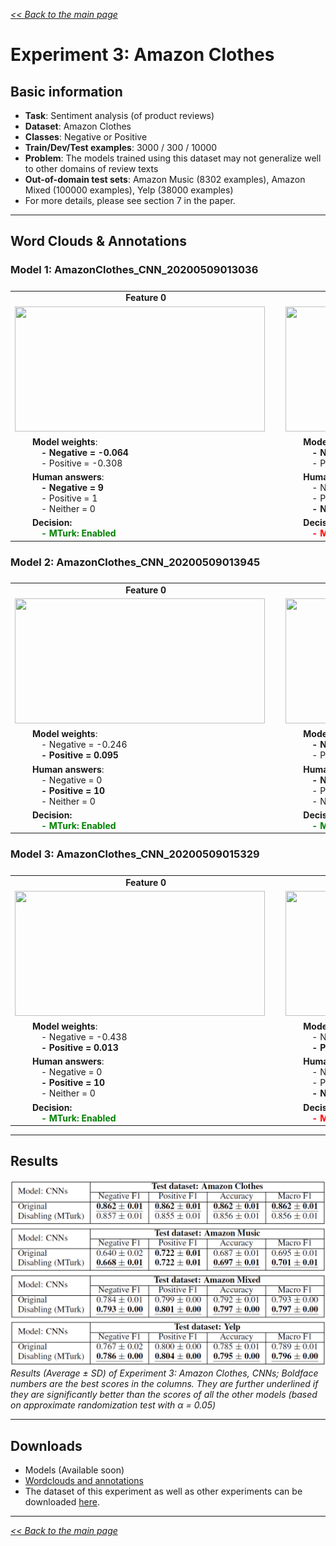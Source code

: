 <style>

.center-row td{
    text-align: center; 
    vertical-align: middle;    
}

tbody {
    display:block;
    width:13000px;
    overflow:auto;
}
thead, tbody tr {
    display:table;
    width:100%;
    table-layout:fixed;
}

td { white-space:pre }

</style>

[*<< Back to the main page*](https://plkumjorn.github.io/FIND)

# Experiment 3: Amazon Clothes

## Basic information
- **Task**: Sentiment analysis (of product reviews)
- **Dataset**: Amazon Clothes
- **Classes**: Negative or Positive
- **Train/Dev/Test examples**: 3000 / 300 / 10000
- **Problem**: The models trained using this dataset may not generalize well to other domains of review texts 
- **Out-of-domain test sets**: Amazon Music (8302 examples), Amazon Mixed (100000 examples), Yelp (38000 examples)
- For more details, please see section 7 in the paper.

<hr>

## Word Clouds & Annotations


### Model 1: AmazonClothes_CNN_20200509013036

<table><tbody><tr class="center-row"><td><b>Feature 0</b></td><td><b>Feature 1</b></td><td><b>Feature 2</b></td><td><b>Feature 3</b></td><td><b>Feature 4</b></td><td><b>Feature 5</b></td><td><b>Feature 6</b></td><td><b>Feature 7</b></td><td><b>Feature 8</b></td><td><b>Feature 9</b></td><td><b>Feature 10</b></td><td><b>Feature 11</b></td><td><b>Feature 12</b></td><td><b>Feature 13</b></td><td><b>Feature 14</b></td><td><b>Feature 15</b></td><td><b>Feature 16</b></td><td><b>Feature 17</b></td><td><b>Feature 18</b></td><td><b>Feature 19</b></td><td><b>Feature 20</b></td><td><b>Feature 21</b></td><td><b>Feature 22</b></td><td><b>Feature 23</b></td><td><b>Feature 24</b></td><td><b>Feature 25</b></td><td><b>Feature 26</b></td><td><b>Feature 27</b></td><td><b>Feature 28</b></td><td><b>Feature 29</b></td></tr><tr><td><img src="https://www.doc.ic.ac.uk/~pl1515/files/AmazonClothes_CNN_20200509013036/wordclouds/Wordcloud_Feature0.png" width="400" height="200"></td><td><img src="https://www.doc.ic.ac.uk/~pl1515/files/AmazonClothes_CNN_20200509013036/wordclouds/Wordcloud_Feature1.png" width="400" height="200"></td><td><img src="https://www.doc.ic.ac.uk/~pl1515/files/AmazonClothes_CNN_20200509013036/wordclouds/Wordcloud_Feature2.png" width="400" height="200"></td><td><img src="https://www.doc.ic.ac.uk/~pl1515/files/AmazonClothes_CNN_20200509013036/wordclouds/Wordcloud_Feature3.png" width="400" height="200"></td><td><img src="https://www.doc.ic.ac.uk/~pl1515/files/AmazonClothes_CNN_20200509013036/wordclouds/Wordcloud_Feature4.png" width="400" height="200"></td><td><img src="https://www.doc.ic.ac.uk/~pl1515/files/AmazonClothes_CNN_20200509013036/wordclouds/Wordcloud_Feature5.png" width="400" height="200"></td><td><img src="https://www.doc.ic.ac.uk/~pl1515/files/AmazonClothes_CNN_20200509013036/wordclouds/Wordcloud_Feature6.png" width="400" height="200"></td><td><img src="https://www.doc.ic.ac.uk/~pl1515/files/AmazonClothes_CNN_20200509013036/wordclouds/Wordcloud_Feature7.png" width="400" height="200"></td><td><img src="https://www.doc.ic.ac.uk/~pl1515/files/AmazonClothes_CNN_20200509013036/wordclouds/Wordcloud_Feature8.png" width="400" height="200"></td><td><img src="https://www.doc.ic.ac.uk/~pl1515/files/AmazonClothes_CNN_20200509013036/wordclouds/Wordcloud_Feature9.png" width="400" height="200"></td><td><img src="https://www.doc.ic.ac.uk/~pl1515/files/AmazonClothes_CNN_20200509013036/wordclouds/Wordcloud_Feature10.png" width="400" height="200"></td><td><img src="https://www.doc.ic.ac.uk/~pl1515/files/AmazonClothes_CNN_20200509013036/wordclouds/Wordcloud_Feature11.png" width="400" height="200"></td><td><img src="https://www.doc.ic.ac.uk/~pl1515/files/AmazonClothes_CNN_20200509013036/wordclouds/Wordcloud_Feature12.png" width="400" height="200"></td><td><img src="https://www.doc.ic.ac.uk/~pl1515/files/AmazonClothes_CNN_20200509013036/wordclouds/Wordcloud_Feature13.png" width="400" height="200"></td><td><img src="https://www.doc.ic.ac.uk/~pl1515/files/AmazonClothes_CNN_20200509013036/wordclouds/Wordcloud_Feature14.png" width="400" height="200"></td><td><img src="https://www.doc.ic.ac.uk/~pl1515/files/AmazonClothes_CNN_20200509013036/wordclouds/Wordcloud_Feature15.png" width="400" height="200"></td><td><img src="https://www.doc.ic.ac.uk/~pl1515/files/AmazonClothes_CNN_20200509013036/wordclouds/Wordcloud_Feature16.png" width="400" height="200"></td><td><img src="https://www.doc.ic.ac.uk/~pl1515/files/AmazonClothes_CNN_20200509013036/wordclouds/Wordcloud_Feature17.png" width="400" height="200"></td><td><img src="https://www.doc.ic.ac.uk/~pl1515/files/AmazonClothes_CNN_20200509013036/wordclouds/Wordcloud_Feature18.png" width="400" height="200"></td><td><img src="https://www.doc.ic.ac.uk/~pl1515/files/AmazonClothes_CNN_20200509013036/wordclouds/Wordcloud_Feature19.png" width="400" height="200"></td><td><img src="https://www.doc.ic.ac.uk/~pl1515/files/AmazonClothes_CNN_20200509013036/wordclouds/Wordcloud_Feature20.png" width="400" height="200"></td><td><img src="https://www.doc.ic.ac.uk/~pl1515/files/AmazonClothes_CNN_20200509013036/wordclouds/Wordcloud_Feature21.png" width="400" height="200"></td><td><img src="https://www.doc.ic.ac.uk/~pl1515/files/AmazonClothes_CNN_20200509013036/wordclouds/Wordcloud_Feature22.png" width="400" height="200"></td><td><img src="https://www.doc.ic.ac.uk/~pl1515/files/AmazonClothes_CNN_20200509013036/wordclouds/Wordcloud_Feature23.png" width="400" height="200"></td><td><img src="https://www.doc.ic.ac.uk/~pl1515/files/AmazonClothes_CNN_20200509013036/wordclouds/Wordcloud_Feature24.png" width="400" height="200"></td><td><img src="https://www.doc.ic.ac.uk/~pl1515/files/AmazonClothes_CNN_20200509013036/wordclouds/Wordcloud_Feature25.png" width="400" height="200"></td><td><img src="https://www.doc.ic.ac.uk/~pl1515/files/AmazonClothes_CNN_20200509013036/wordclouds/Wordcloud_Feature26.png" width="400" height="200"></td><td><img src="https://www.doc.ic.ac.uk/~pl1515/files/AmazonClothes_CNN_20200509013036/wordclouds/Wordcloud_Feature27.png" width="400" height="200"></td><td><img src="https://www.doc.ic.ac.uk/~pl1515/files/AmazonClothes_CNN_20200509013036/wordclouds/Wordcloud_Feature28.png" width="400" height="200"></td><td><img src="https://www.doc.ic.ac.uk/~pl1515/files/AmazonClothes_CNN_20200509013036/wordclouds/Wordcloud_Feature29.png" width="400" height="200"></td></tr><tr><td>&emsp;&emsp;<b>Model weights</b>:
<b>&emsp;&emsp;&emsp;- Negative = -0.064</b>
&emsp;&emsp;&emsp;- Positive = -0.308</td><td>&emsp;&emsp;<b>Model weights</b>:
<b>&emsp;&emsp;&emsp;- Negative = -0.032</b>
&emsp;&emsp;&emsp;- Positive = -0.270</td><td>&emsp;&emsp;<b>Model weights</b>:
<b>&emsp;&emsp;&emsp;- Negative = 0.409</b>
&emsp;&emsp;&emsp;- Positive = -0.039</td><td>&emsp;&emsp;<b>Model weights</b>:
&emsp;&emsp;&emsp;- Negative = -0.438
<b>&emsp;&emsp;&emsp;- Positive = 0.272</b></td><td>&emsp;&emsp;<b>Model weights</b>:
&emsp;&emsp;&emsp;- Negative = -0.092
<b>&emsp;&emsp;&emsp;- Positive = 0.343</b></td><td>&emsp;&emsp;<b>Model weights</b>:
&emsp;&emsp;&emsp;- Negative = -0.446
<b>&emsp;&emsp;&emsp;- Positive = -0.106</b></td><td>&emsp;&emsp;<b>Model weights</b>:
<b>&emsp;&emsp;&emsp;- Negative = 0.294</b>
&emsp;&emsp;&emsp;- Positive = -0.005</td><td>&emsp;&emsp;<b>Model weights</b>:
<b>&emsp;&emsp;&emsp;- Negative = 0.239</b>
&emsp;&emsp;&emsp;- Positive = -0.406</td><td>&emsp;&emsp;<b>Model weights</b>:
&emsp;&emsp;&emsp;- Negative = -0.341
<b>&emsp;&emsp;&emsp;- Positive = 0.284</b></td><td>&emsp;&emsp;<b>Model weights</b>:
&emsp;&emsp;&emsp;- Negative = -0.312
<b>&emsp;&emsp;&emsp;- Positive = -0.088</b></td><td>&emsp;&emsp;<b>Model weights</b>:
<b>&emsp;&emsp;&emsp;- Negative = 0.185</b>
&emsp;&emsp;&emsp;- Positive = -0.139</td><td>&emsp;&emsp;<b>Model weights</b>:
&emsp;&emsp;&emsp;- Negative = -0.213
<b>&emsp;&emsp;&emsp;- Positive = 0.047</b></td><td>&emsp;&emsp;<b>Model weights</b>:
<b>&emsp;&emsp;&emsp;- Negative = -0.040</b>
&emsp;&emsp;&emsp;- Positive = -0.316</td><td>&emsp;&emsp;<b>Model weights</b>:
&emsp;&emsp;&emsp;- Negative = -0.346
<b>&emsp;&emsp;&emsp;- Positive = 0.094</b></td><td>&emsp;&emsp;<b>Model weights</b>:
<b>&emsp;&emsp;&emsp;- Negative = 0.165</b>
&emsp;&emsp;&emsp;- Positive = -0.408</td><td>&emsp;&emsp;<b>Model weights</b>:
<b>&emsp;&emsp;&emsp;- Negative = 0.362</b>
&emsp;&emsp;&emsp;- Positive = -0.289</td><td>&emsp;&emsp;<b>Model weights</b>:
<b>&emsp;&emsp;&emsp;- Negative = 0.426</b>
&emsp;&emsp;&emsp;- Positive = -0.333</td><td>&emsp;&emsp;<b>Model weights</b>:
&emsp;&emsp;&emsp;- Negative = -0.333
<b>&emsp;&emsp;&emsp;- Positive = -0.044</b></td><td>&emsp;&emsp;<b>Model weights</b>:
<b>&emsp;&emsp;&emsp;- Negative = 0.514</b>
&emsp;&emsp;&emsp;- Positive = -0.521</td><td>&emsp;&emsp;<b>Model weights</b>:
&emsp;&emsp;&emsp;- Negative = -0.459
<b>&emsp;&emsp;&emsp;- Positive = -0.040</b></td><td>&emsp;&emsp;<b>Model weights</b>:
&emsp;&emsp;&emsp;- Negative = 0.069
<b>&emsp;&emsp;&emsp;- Positive = 0.415</b></td><td>&emsp;&emsp;<b>Model weights</b>:
&emsp;&emsp;&emsp;- Negative = -0.355
<b>&emsp;&emsp;&emsp;- Positive = 0.325</b></td><td>&emsp;&emsp;<b>Model weights</b>:
&emsp;&emsp;&emsp;- Negative = -0.522
<b>&emsp;&emsp;&emsp;- Positive = -0.212</b></td><td>&emsp;&emsp;<b>Model weights</b>:
<b>&emsp;&emsp;&emsp;- Negative = 0.068</b>
&emsp;&emsp;&emsp;- Positive = -0.263</td><td>&emsp;&emsp;<b>Model weights</b>:
&emsp;&emsp;&emsp;- Negative = -0.257
<b>&emsp;&emsp;&emsp;- Positive = 0.324</b></td><td>&emsp;&emsp;<b>Model weights</b>:
&emsp;&emsp;&emsp;- Negative = -0.152
<b>&emsp;&emsp;&emsp;- Positive = 0.197</b></td><td>&emsp;&emsp;<b>Model weights</b>:
&emsp;&emsp;&emsp;- Negative = -0.068
<b>&emsp;&emsp;&emsp;- Positive = 0.280</b></td><td>&emsp;&emsp;<b>Model weights</b>:
&emsp;&emsp;&emsp;- Negative = -0.084
<b>&emsp;&emsp;&emsp;- Positive = 0.584</b></td><td>&emsp;&emsp;<b>Model weights</b>:
<b>&emsp;&emsp;&emsp;- Negative = 0.205</b>
&emsp;&emsp;&emsp;- Positive = -0.376</td><td>&emsp;&emsp;<b>Model weights</b>:
<b>&emsp;&emsp;&emsp;- Negative = 0.098</b>
&emsp;&emsp;&emsp;- Positive = -0.435</td></tr><tr><td><b>&emsp;&emsp;Human answers</b>:
<b>&emsp;&emsp;&emsp;- Negative = 9</b>
&emsp;&emsp;&emsp;- Positive = 1
&emsp;&emsp;&emsp;- Neither = 0</td><td><b>&emsp;&emsp;Human answers</b>:
&emsp;&emsp;&emsp;- Negative = 3
&emsp;&emsp;&emsp;- Positive = 3
<b>&emsp;&emsp;&emsp;- Neither = 4</b></td><td><b>&emsp;&emsp;Human answers</b>:
<b>&emsp;&emsp;&emsp;- Negative = 6</b>
&emsp;&emsp;&emsp;- Positive = 3
&emsp;&emsp;&emsp;- Neither = 1</td><td><b>&emsp;&emsp;Human answers</b>:
&emsp;&emsp;&emsp;- Negative = 1
&emsp;&emsp;&emsp;- Positive = 4
<b>&emsp;&emsp;&emsp;- Neither = 5</b></td><td><b>&emsp;&emsp;Human answers</b>:
&emsp;&emsp;&emsp;- Negative = 2
<b>&emsp;&emsp;&emsp;- Positive = 7</b>
&emsp;&emsp;&emsp;- Neither = 1</td><td><b>&emsp;&emsp;Human answers</b>:
&emsp;&emsp;&emsp;- Negative = 1
&emsp;&emsp;&emsp;- Positive = 0
<b>&emsp;&emsp;&emsp;- Neither = 9</b></td><td><b>&emsp;&emsp;Human answers</b>:
<b>&emsp;&emsp;&emsp;- Negative = 5</b>
&emsp;&emsp;&emsp;- Positive = 3
&emsp;&emsp;&emsp;- Neither = 2</td><td><b>&emsp;&emsp;Human answers</b>:
<b>&emsp;&emsp;&emsp;- Negative = 6</b>
&emsp;&emsp;&emsp;- Positive = 2
&emsp;&emsp;&emsp;- Neither = 2</td><td><b>&emsp;&emsp;Human answers</b>:
&emsp;&emsp;&emsp;- Negative = 2
<b>&emsp;&emsp;&emsp;- Positive = 5</b>
&emsp;&emsp;&emsp;- Neither = 3</td><td><b>&emsp;&emsp;Human answers</b>:
&emsp;&emsp;&emsp;- Negative = 3
<b>&emsp;&emsp;&emsp;- Positive = 7</b>
&emsp;&emsp;&emsp;- Neither = 0</td><td><b>&emsp;&emsp;Human answers</b>:
<b>&emsp;&emsp;&emsp;- Negative = 5</b>
&emsp;&emsp;&emsp;- Positive = 2
&emsp;&emsp;&emsp;- Neither = 3</td><td><b>&emsp;&emsp;Human answers</b>:
&emsp;&emsp;&emsp;- Negative = 0
<b>&emsp;&emsp;&emsp;- Positive = 9</b>
&emsp;&emsp;&emsp;- Neither = 1</td><td><b>&emsp;&emsp;Human answers</b>:
<b>&emsp;&emsp;&emsp;- Negative = 8</b>
&emsp;&emsp;&emsp;- Positive = 2
&emsp;&emsp;&emsp;- Neither = 0</td><td><b>&emsp;&emsp;Human answers</b>:
&emsp;&emsp;&emsp;- Negative = 1
&emsp;&emsp;&emsp;- Positive = 4
<b>&emsp;&emsp;&emsp;- Neither = 5</b></td><td><b>&emsp;&emsp;Human answers</b>:
<b>&emsp;&emsp;&emsp;- Negative = 9</b>
&emsp;&emsp;&emsp;- Positive = 1
&emsp;&emsp;&emsp;- Neither = 0</td><td><b>&emsp;&emsp;Human answers</b>:
<b>&emsp;&emsp;&emsp;- Negative = 6</b>
&emsp;&emsp;&emsp;- Positive = 1
&emsp;&emsp;&emsp;- Neither = 3</td><td><b>&emsp;&emsp;Human answers</b>:
<b>&emsp;&emsp;&emsp;- Negative = 7</b>
&emsp;&emsp;&emsp;- Positive = 1
&emsp;&emsp;&emsp;- Neither = 2</td><td><b>&emsp;&emsp;Human answers</b>:
&emsp;&emsp;&emsp;- Negative = 2
<b>&emsp;&emsp;&emsp;- Positive = 7</b>
&emsp;&emsp;&emsp;- Neither = 1</td><td><b>&emsp;&emsp;Human answers</b>:
<b>&emsp;&emsp;&emsp;- Negative = 7</b>
&emsp;&emsp;&emsp;- Positive = 2
&emsp;&emsp;&emsp;- Neither = 1</td><td><b>&emsp;&emsp;Human answers</b>:
&emsp;&emsp;&emsp;- Negative = 1
<b>&emsp;&emsp;&emsp;- Positive = 7</b>
&emsp;&emsp;&emsp;- Neither = 2</td><td><b>&emsp;&emsp;Human answers</b>:
&emsp;&emsp;&emsp;- Negative = 1
<b>&emsp;&emsp;&emsp;- Positive = 9</b>
&emsp;&emsp;&emsp;- Neither = 0</td><td><b>&emsp;&emsp;Human answers</b>:
&emsp;&emsp;&emsp;- Negative = 0
<b>&emsp;&emsp;&emsp;- Positive = 10</b>
&emsp;&emsp;&emsp;- Neither = 0</td><td><b>&emsp;&emsp;Human answers</b>:
&emsp;&emsp;&emsp;- Negative = 1
<b>&emsp;&emsp;&emsp;- Positive = 7</b>
&emsp;&emsp;&emsp;- Neither = 2</td><td><b>&emsp;&emsp;Human answers</b>:
&emsp;&emsp;&emsp;- Negative = 3
&emsp;&emsp;&emsp;- Positive = 0
<b>&emsp;&emsp;&emsp;- Neither = 7</b></td><td><b>&emsp;&emsp;Human answers</b>:
&emsp;&emsp;&emsp;- Negative = 1
<b>&emsp;&emsp;&emsp;- Positive = 6</b>
&emsp;&emsp;&emsp;- Neither = 3</td><td><b>&emsp;&emsp;Human answers</b>:
&emsp;&emsp;&emsp;- Negative = 0
<b>&emsp;&emsp;&emsp;- Positive = 5</b>
<b>&emsp;&emsp;&emsp;- Neither = 5</b></td><td><b>&emsp;&emsp;Human answers</b>:
<b>&emsp;&emsp;&emsp;- Negative = 5</b>
&emsp;&emsp;&emsp;- Positive = 2
&emsp;&emsp;&emsp;- Neither = 3</td><td><b>&emsp;&emsp;Human answers</b>:
&emsp;&emsp;&emsp;- Negative = 0
<b>&emsp;&emsp;&emsp;- Positive = 5</b>
<b>&emsp;&emsp;&emsp;- Neither = 5</b></td><td><b>&emsp;&emsp;Human answers</b>:
<b>&emsp;&emsp;&emsp;- Negative = 7</b>
&emsp;&emsp;&emsp;- Positive = 0
&emsp;&emsp;&emsp;- Neither = 3</td><td><b>&emsp;&emsp;Human answers</b>:
<b>&emsp;&emsp;&emsp;- Negative = 7</b>
&emsp;&emsp;&emsp;- Positive = 1
&emsp;&emsp;&emsp;- Neither = 2</td></tr><tr><td>&emsp;&emsp;<b>Decision:</b>
&emsp;&emsp;&emsp;<b style="color:green">- MTurk: Enabled</b></td><td>&emsp;&emsp;<b>Decision:</b>
&emsp;&emsp;&emsp;<b style="color:red">- MTurk: Disabled</b></td><td>&emsp;&emsp;<b>Decision:</b>
&emsp;&emsp;&emsp;<b style="color:green">- MTurk: Enabled</b></td><td>&emsp;&emsp;<b>Decision:</b>
&emsp;&emsp;&emsp;<b style="color:red">- MTurk: Disabled</b></td><td>&emsp;&emsp;<b>Decision:</b>
&emsp;&emsp;&emsp;<b style="color:green">- MTurk: Enabled</b></td><td>&emsp;&emsp;<b>Decision:</b>
&emsp;&emsp;&emsp;<b style="color:red">- MTurk: Disabled</b></td><td>&emsp;&emsp;<b>Decision:</b>
&emsp;&emsp;&emsp;<b style="color:green">- MTurk: Enabled</b></td><td>&emsp;&emsp;<b>Decision:</b>
&emsp;&emsp;&emsp;<b style="color:green">- MTurk: Enabled</b></td><td>&emsp;&emsp;<b>Decision:</b>
&emsp;&emsp;&emsp;<b style="color:green">- MTurk: Enabled</b></td><td>&emsp;&emsp;<b>Decision:</b>
&emsp;&emsp;&emsp;<b style="color:green">- MTurk: Enabled</b></td><td>&emsp;&emsp;<b>Decision:</b>
&emsp;&emsp;&emsp;<b style="color:green">- MTurk: Enabled</b></td><td>&emsp;&emsp;<b>Decision:</b>
&emsp;&emsp;&emsp;<b style="color:green">- MTurk: Enabled</b></td><td>&emsp;&emsp;<b>Decision:</b>
&emsp;&emsp;&emsp;<b style="color:green">- MTurk: Enabled</b></td><td>&emsp;&emsp;<b>Decision:</b>
&emsp;&emsp;&emsp;<b style="color:red">- MTurk: Disabled</b></td><td>&emsp;&emsp;<b>Decision:</b>
&emsp;&emsp;&emsp;<b style="color:green">- MTurk: Enabled</b></td><td>&emsp;&emsp;<b>Decision:</b>
&emsp;&emsp;&emsp;<b style="color:green">- MTurk: Enabled</b></td><td>&emsp;&emsp;<b>Decision:</b>
&emsp;&emsp;&emsp;<b style="color:green">- MTurk: Enabled</b></td><td>&emsp;&emsp;<b>Decision:</b>
&emsp;&emsp;&emsp;<b style="color:green">- MTurk: Enabled</b></td><td>&emsp;&emsp;<b>Decision:</b>
&emsp;&emsp;&emsp;<b style="color:green">- MTurk: Enabled</b></td><td>&emsp;&emsp;<b>Decision:</b>
&emsp;&emsp;&emsp;<b style="color:green">- MTurk: Enabled</b></td><td>&emsp;&emsp;<b>Decision:</b>
&emsp;&emsp;&emsp;<b style="color:green">- MTurk: Enabled</b></td><td>&emsp;&emsp;<b>Decision:</b>
&emsp;&emsp;&emsp;<b style="color:green">- MTurk: Enabled</b></td><td>&emsp;&emsp;<b>Decision:</b>
&emsp;&emsp;&emsp;<b style="color:green">- MTurk: Enabled</b></td><td>&emsp;&emsp;<b>Decision:</b>
&emsp;&emsp;&emsp;<b style="color:red">- MTurk: Disabled</b></td><td>&emsp;&emsp;<b>Decision:</b>
&emsp;&emsp;&emsp;<b style="color:green">- MTurk: Enabled</b></td><td>&emsp;&emsp;<b>Decision:</b>
&emsp;&emsp;&emsp;<b style="color:red">- MTurk: Disabled</b></td><td>&emsp;&emsp;<b>Decision:</b>
&emsp;&emsp;&emsp;<b style="color:red">- MTurk: Disabled</b></td><td>&emsp;&emsp;<b>Decision:</b>
&emsp;&emsp;&emsp;<b style="color:red">- MTurk: Disabled</b></td><td>&emsp;&emsp;<b>Decision:</b>
&emsp;&emsp;&emsp;<b style="color:green">- MTurk: Enabled</b></td><td>&emsp;&emsp;<b>Decision:</b>
&emsp;&emsp;&emsp;<b style="color:green">- MTurk: Enabled</b></td></tr></tbody></table>


### Model 2: AmazonClothes_CNN_20200509013945

<table><tbody><tr class="center-row"><td><b>Feature 0</b></td><td><b>Feature 1</b></td><td><b>Feature 2</b></td><td><b>Feature 3</b></td><td><b>Feature 4</b></td><td><b>Feature 5</b></td><td><b>Feature 6</b></td><td><b>Feature 7</b></td><td><b>Feature 8</b></td><td><b>Feature 9</b></td><td><b>Feature 10</b></td><td><b>Feature 11</b></td><td><b>Feature 12</b></td><td><b>Feature 13</b></td><td><b>Feature 14</b></td><td><b>Feature 15</b></td><td><b>Feature 16</b></td><td><b>Feature 17</b></td><td><b>Feature 18</b></td><td><b>Feature 19</b></td><td><b>Feature 20</b></td><td><b>Feature 21</b></td><td><b>Feature 22</b></td><td><b>Feature 23</b></td><td><b>Feature 24</b></td><td><b>Feature 25</b></td><td><b>Feature 26</b></td><td><b>Feature 27</b></td><td><b>Feature 28</b></td><td><b>Feature 29</b></td></tr><tr><td><img src="https://www.doc.ic.ac.uk/~pl1515/files/AmazonClothes_CNN_20200509013945/wordclouds/Wordcloud_Feature0.png" width="400" height="200"></td><td><img src="https://www.doc.ic.ac.uk/~pl1515/files/AmazonClothes_CNN_20200509013945/wordclouds/Wordcloud_Feature1.png" width="400" height="200"></td><td><img src="https://www.doc.ic.ac.uk/~pl1515/files/AmazonClothes_CNN_20200509013945/wordclouds/Wordcloud_Feature2.png" width="400" height="200"></td><td><img src="https://www.doc.ic.ac.uk/~pl1515/files/AmazonClothes_CNN_20200509013945/wordclouds/Wordcloud_Feature3.png" width="400" height="200"></td><td><img src="https://www.doc.ic.ac.uk/~pl1515/files/AmazonClothes_CNN_20200509013945/wordclouds/Wordcloud_Feature4.png" width="400" height="200"></td><td><img src="https://www.doc.ic.ac.uk/~pl1515/files/AmazonClothes_CNN_20200509013945/wordclouds/Wordcloud_Feature5.png" width="400" height="200"></td><td><img src="https://www.doc.ic.ac.uk/~pl1515/files/AmazonClothes_CNN_20200509013945/wordclouds/Wordcloud_Feature6.png" width="400" height="200"></td><td><img src="https://www.doc.ic.ac.uk/~pl1515/files/AmazonClothes_CNN_20200509013945/wordclouds/Wordcloud_Feature7.png" width="400" height="200"></td><td><img src="https://www.doc.ic.ac.uk/~pl1515/files/AmazonClothes_CNN_20200509013945/wordclouds/Wordcloud_Feature8.png" width="400" height="200"></td><td><img src="https://www.doc.ic.ac.uk/~pl1515/files/AmazonClothes_CNN_20200509013945/wordclouds/Wordcloud_Feature9.png" width="400" height="200"></td><td><img src="https://www.doc.ic.ac.uk/~pl1515/files/AmazonClothes_CNN_20200509013945/wordclouds/Wordcloud_Feature10.png" width="400" height="200"></td><td><img src="https://www.doc.ic.ac.uk/~pl1515/files/AmazonClothes_CNN_20200509013945/wordclouds/Wordcloud_Feature11.png" width="400" height="200"></td><td><img src="https://www.doc.ic.ac.uk/~pl1515/files/AmazonClothes_CNN_20200509013945/wordclouds/Wordcloud_Feature12.png" width="400" height="200"></td><td><img src="https://www.doc.ic.ac.uk/~pl1515/files/AmazonClothes_CNN_20200509013945/wordclouds/Wordcloud_Feature13.png" width="400" height="200"></td><td><img src="https://www.doc.ic.ac.uk/~pl1515/files/AmazonClothes_CNN_20200509013945/wordclouds/Wordcloud_Feature14.png" width="400" height="200"></td><td><img src="https://www.doc.ic.ac.uk/~pl1515/files/AmazonClothes_CNN_20200509013945/wordclouds/Wordcloud_Feature15.png" width="400" height="200"></td><td><img src="https://www.doc.ic.ac.uk/~pl1515/files/AmazonClothes_CNN_20200509013945/wordclouds/Wordcloud_Feature16.png" width="400" height="200"></td><td><img src="https://www.doc.ic.ac.uk/~pl1515/files/AmazonClothes_CNN_20200509013945/wordclouds/Wordcloud_Feature17.png" width="400" height="200"></td><td><img src="https://www.doc.ic.ac.uk/~pl1515/files/AmazonClothes_CNN_20200509013945/wordclouds/Wordcloud_Feature18.png" width="400" height="200"></td><td><img src="https://www.doc.ic.ac.uk/~pl1515/files/AmazonClothes_CNN_20200509013945/wordclouds/Wordcloud_Feature19.png" width="400" height="200"></td><td><img src="https://www.doc.ic.ac.uk/~pl1515/files/AmazonClothes_CNN_20200509013945/wordclouds/Wordcloud_Feature20.png" width="400" height="200"></td><td><img src="https://www.doc.ic.ac.uk/~pl1515/files/AmazonClothes_CNN_20200509013945/wordclouds/Wordcloud_Feature21.png" width="400" height="200"></td><td><img src="https://www.doc.ic.ac.uk/~pl1515/files/AmazonClothes_CNN_20200509013945/wordclouds/Wordcloud_Feature22.png" width="400" height="200"></td><td><img src="https://www.doc.ic.ac.uk/~pl1515/files/AmazonClothes_CNN_20200509013945/wordclouds/Wordcloud_Feature23.png" width="400" height="200"></td><td><img src="https://www.doc.ic.ac.uk/~pl1515/files/AmazonClothes_CNN_20200509013945/wordclouds/Wordcloud_Feature24.png" width="400" height="200"></td><td><img src="https://www.doc.ic.ac.uk/~pl1515/files/AmazonClothes_CNN_20200509013945/wordclouds/Wordcloud_Feature25.png" width="400" height="200"></td><td><img src="https://www.doc.ic.ac.uk/~pl1515/files/AmazonClothes_CNN_20200509013945/wordclouds/Wordcloud_Feature26.png" width="400" height="200"></td><td><img src="https://www.doc.ic.ac.uk/~pl1515/files/AmazonClothes_CNN_20200509013945/wordclouds/Wordcloud_Feature27.png" width="400" height="200"></td><td><img src="https://www.doc.ic.ac.uk/~pl1515/files/AmazonClothes_CNN_20200509013945/wordclouds/Wordcloud_Feature28.png" width="400" height="200"></td><td><img src="https://www.doc.ic.ac.uk/~pl1515/files/AmazonClothes_CNN_20200509013945/wordclouds/Wordcloud_Feature29.png" width="400" height="200"></td></tr><tr><td>&emsp;&emsp;<b>Model weights</b>:
&emsp;&emsp;&emsp;- Negative = -0.246
<b>&emsp;&emsp;&emsp;- Positive = 0.095</b></td><td>&emsp;&emsp;<b>Model weights</b>:
<b>&emsp;&emsp;&emsp;- Negative = -0.070</b>
&emsp;&emsp;&emsp;- Positive = -0.250</td><td>&emsp;&emsp;<b>Model weights</b>:
<b>&emsp;&emsp;&emsp;- Negative = 0.049</b>
&emsp;&emsp;&emsp;- Positive = -0.474</td><td>&emsp;&emsp;<b>Model weights</b>:
<b>&emsp;&emsp;&emsp;- Negative = 0.325</b>
&emsp;&emsp;&emsp;- Positive = -0.408</td><td>&emsp;&emsp;<b>Model weights</b>:
<b>&emsp;&emsp;&emsp;- Negative = 0.269</b>
&emsp;&emsp;&emsp;- Positive = -0.400</td><td>&emsp;&emsp;<b>Model weights</b>:
<b>&emsp;&emsp;&emsp;- Negative = 0.430</b>
&emsp;&emsp;&emsp;- Positive = 0.157</td><td>&emsp;&emsp;<b>Model weights</b>:
&emsp;&emsp;&emsp;- Negative = -0.457
<b>&emsp;&emsp;&emsp;- Positive = -0.158</b></td><td>&emsp;&emsp;<b>Model weights</b>:
&emsp;&emsp;&emsp;- Negative = -0.314
<b>&emsp;&emsp;&emsp;- Positive = -0.057</b></td><td>&emsp;&emsp;<b>Model weights</b>:
&emsp;&emsp;&emsp;- Negative = -0.440
<b>&emsp;&emsp;&emsp;- Positive = 0.239</b></td><td>&emsp;&emsp;<b>Model weights</b>:
&emsp;&emsp;&emsp;- Negative = -0.095
<b>&emsp;&emsp;&emsp;- Positive = 0.297</b></td><td>&emsp;&emsp;<b>Model weights</b>:
<b>&emsp;&emsp;&emsp;- Negative = 0.361</b>
&emsp;&emsp;&emsp;- Positive = -0.435</td><td>&emsp;&emsp;<b>Model weights</b>:
&emsp;&emsp;&emsp;- Negative = -0.244
<b>&emsp;&emsp;&emsp;- Positive = 0.208</b></td><td>&emsp;&emsp;<b>Model weights</b>:
&emsp;&emsp;&emsp;- Negative = -0.502
<b>&emsp;&emsp;&emsp;- Positive = 0.197</b></td><td>&emsp;&emsp;<b>Model weights</b>:
&emsp;&emsp;&emsp;- Negative = -0.339
<b>&emsp;&emsp;&emsp;- Positive = 0.396</b></td><td>&emsp;&emsp;<b>Model weights</b>:
&emsp;&emsp;&emsp;- Negative = -0.372
<b>&emsp;&emsp;&emsp;- Positive = 0.303</b></td><td>&emsp;&emsp;<b>Model weights</b>:
&emsp;&emsp;&emsp;- Negative = -0.278
<b>&emsp;&emsp;&emsp;- Positive = 0.394</b></td><td>&emsp;&emsp;<b>Model weights</b>:
&emsp;&emsp;&emsp;- Negative = -0.239
<b>&emsp;&emsp;&emsp;- Positive = 0.334</b></td><td>&emsp;&emsp;<b>Model weights</b>:
<b>&emsp;&emsp;&emsp;- Negative = 0.443</b>
&emsp;&emsp;&emsp;- Positive = 0.037</td><td>&emsp;&emsp;<b>Model weights</b>:
&emsp;&emsp;&emsp;- Negative = 0.042
<b>&emsp;&emsp;&emsp;- Positive = 0.378</b></td><td>&emsp;&emsp;<b>Model weights</b>:
<b>&emsp;&emsp;&emsp;- Negative = -0.134</b>
&emsp;&emsp;&emsp;- Positive = -0.451</td><td>&emsp;&emsp;<b>Model weights</b>:
<b>&emsp;&emsp;&emsp;- Negative = 0.197</b>
&emsp;&emsp;&emsp;- Positive = -0.271</td><td>&emsp;&emsp;<b>Model weights</b>:
<b>&emsp;&emsp;&emsp;- Negative = 0.137</b>
&emsp;&emsp;&emsp;- Positive = -0.223</td><td>&emsp;&emsp;<b>Model weights</b>:
&emsp;&emsp;&emsp;- Negative = -0.274
<b>&emsp;&emsp;&emsp;- Positive = 0.347</b></td><td>&emsp;&emsp;<b>Model weights</b>:
<b>&emsp;&emsp;&emsp;- Negative = 0.321</b>
&emsp;&emsp;&emsp;- Positive = -0.134</td><td>&emsp;&emsp;<b>Model weights</b>:
<b>&emsp;&emsp;&emsp;- Negative = 0.270</b>
&emsp;&emsp;&emsp;- Positive = -0.360</td><td>&emsp;&emsp;<b>Model weights</b>:
&emsp;&emsp;&emsp;- Negative = -0.082
<b>&emsp;&emsp;&emsp;- Positive = 0.422</b></td><td>&emsp;&emsp;<b>Model weights</b>:
<b>&emsp;&emsp;&emsp;- Negative = 0.460</b>
&emsp;&emsp;&emsp;- Positive = 0.018</td><td>&emsp;&emsp;<b>Model weights</b>:
<b>&emsp;&emsp;&emsp;- Negative = 0.415</b>
&emsp;&emsp;&emsp;- Positive = -0.044</td><td>&emsp;&emsp;<b>Model weights</b>:
<b>&emsp;&emsp;&emsp;- Negative = 0.020</b>
&emsp;&emsp;&emsp;- Positive = -0.325</td><td>&emsp;&emsp;<b>Model weights</b>:
<b>&emsp;&emsp;&emsp;- Negative = 0.155</b>
&emsp;&emsp;&emsp;- Positive = -0.369</td></tr><tr><td><b>&emsp;&emsp;Human answers</b>:
&emsp;&emsp;&emsp;- Negative = 0
<b>&emsp;&emsp;&emsp;- Positive = 10</b>
&emsp;&emsp;&emsp;- Neither = 0</td><td><b>&emsp;&emsp;Human answers</b>:
<b>&emsp;&emsp;&emsp;- Negative = 8</b>
&emsp;&emsp;&emsp;- Positive = 1
&emsp;&emsp;&emsp;- Neither = 1</td><td><b>&emsp;&emsp;Human answers</b>:
<b>&emsp;&emsp;&emsp;- Negative = 10</b>
&emsp;&emsp;&emsp;- Positive = 0
&emsp;&emsp;&emsp;- Neither = 0</td><td><b>&emsp;&emsp;Human answers</b>:
<b>&emsp;&emsp;&emsp;- Negative = 6</b>
&emsp;&emsp;&emsp;- Positive = 2
&emsp;&emsp;&emsp;- Neither = 2</td><td><b>&emsp;&emsp;Human answers</b>:
&emsp;&emsp;&emsp;- Negative = 1
&emsp;&emsp;&emsp;- Positive = 2
<b>&emsp;&emsp;&emsp;- Neither = 7</b></td><td><b>&emsp;&emsp;Human answers</b>:
<b>&emsp;&emsp;&emsp;- Negative = 10</b>
&emsp;&emsp;&emsp;- Positive = 0
&emsp;&emsp;&emsp;- Neither = 0</td><td><b>&emsp;&emsp;Human answers</b>:
&emsp;&emsp;&emsp;- Negative = 0
<b>&emsp;&emsp;&emsp;- Positive = 10</b>
&emsp;&emsp;&emsp;- Neither = 0</td><td><b>&emsp;&emsp;Human answers</b>:
&emsp;&emsp;&emsp;- Negative = 0
<b>&emsp;&emsp;&emsp;- Positive = 10</b>
&emsp;&emsp;&emsp;- Neither = 0</td><td><b>&emsp;&emsp;Human answers</b>:
&emsp;&emsp;&emsp;- Negative = 0
<b>&emsp;&emsp;&emsp;- Positive = 10</b>
&emsp;&emsp;&emsp;- Neither = 0</td><td><b>&emsp;&emsp;Human answers</b>:
&emsp;&emsp;&emsp;- Negative = 0
<b>&emsp;&emsp;&emsp;- Positive = 10</b>
&emsp;&emsp;&emsp;- Neither = 0</td><td><b>&emsp;&emsp;Human answers</b>:
<b>&emsp;&emsp;&emsp;- Negative = 10</b>
&emsp;&emsp;&emsp;- Positive = 0
&emsp;&emsp;&emsp;- Neither = 0</td><td><b>&emsp;&emsp;Human answers</b>:
&emsp;&emsp;&emsp;- Negative = 0
<b>&emsp;&emsp;&emsp;- Positive = 10</b>
&emsp;&emsp;&emsp;- Neither = 0</td><td><b>&emsp;&emsp;Human answers</b>:
&emsp;&emsp;&emsp;- Negative = 0
<b>&emsp;&emsp;&emsp;- Positive = 9</b>
&emsp;&emsp;&emsp;- Neither = 1</td><td><b>&emsp;&emsp;Human answers</b>:
&emsp;&emsp;&emsp;- Negative = 0
<b>&emsp;&emsp;&emsp;- Positive = 9</b>
&emsp;&emsp;&emsp;- Neither = 1</td><td><b>&emsp;&emsp;Human answers</b>:
&emsp;&emsp;&emsp;- Negative = 0
<b>&emsp;&emsp;&emsp;- Positive = 9</b>
&emsp;&emsp;&emsp;- Neither = 1</td><td><b>&emsp;&emsp;Human answers</b>:
&emsp;&emsp;&emsp;- Negative = 0
&emsp;&emsp;&emsp;- Positive = 4
<b>&emsp;&emsp;&emsp;- Neither = 6</b></td><td><b>&emsp;&emsp;Human answers</b>:
&emsp;&emsp;&emsp;- Negative = 0
<b>&emsp;&emsp;&emsp;- Positive = 10</b>
&emsp;&emsp;&emsp;- Neither = 0</td><td><b>&emsp;&emsp;Human answers</b>:
<b>&emsp;&emsp;&emsp;- Negative = 9</b>
&emsp;&emsp;&emsp;- Positive = 0
&emsp;&emsp;&emsp;- Neither = 1</td><td><b>&emsp;&emsp;Human answers</b>:
&emsp;&emsp;&emsp;- Negative = 0
<b>&emsp;&emsp;&emsp;- Positive = 10</b>
&emsp;&emsp;&emsp;- Neither = 0</td><td><b>&emsp;&emsp;Human answers</b>:
<b>&emsp;&emsp;&emsp;- Negative = 10</b>
&emsp;&emsp;&emsp;- Positive = 0
&emsp;&emsp;&emsp;- Neither = 0</td><td><b>&emsp;&emsp;Human answers</b>:
<b>&emsp;&emsp;&emsp;- Negative = 8</b>
&emsp;&emsp;&emsp;- Positive = 0
&emsp;&emsp;&emsp;- Neither = 2</td><td><b>&emsp;&emsp;Human answers</b>:
<b>&emsp;&emsp;&emsp;- Negative = 7</b>
&emsp;&emsp;&emsp;- Positive = 0
&emsp;&emsp;&emsp;- Neither = 3</td><td><b>&emsp;&emsp;Human answers</b>:
&emsp;&emsp;&emsp;- Negative = 0
<b>&emsp;&emsp;&emsp;- Positive = 10</b>
&emsp;&emsp;&emsp;- Neither = 0</td><td><b>&emsp;&emsp;Human answers</b>:
<b>&emsp;&emsp;&emsp;- Negative = 9</b>
&emsp;&emsp;&emsp;- Positive = 0
&emsp;&emsp;&emsp;- Neither = 1</td><td><b>&emsp;&emsp;Human answers</b>:
<b>&emsp;&emsp;&emsp;- Negative = 8</b>
&emsp;&emsp;&emsp;- Positive = 0
&emsp;&emsp;&emsp;- Neither = 2</td><td><b>&emsp;&emsp;Human answers</b>:
&emsp;&emsp;&emsp;- Negative = 0
<b>&emsp;&emsp;&emsp;- Positive = 10</b>
&emsp;&emsp;&emsp;- Neither = 0</td><td><b>&emsp;&emsp;Human answers</b>:
<b>&emsp;&emsp;&emsp;- Negative = 7</b>
&emsp;&emsp;&emsp;- Positive = 0
&emsp;&emsp;&emsp;- Neither = 3</td><td><b>&emsp;&emsp;Human answers</b>:
<b>&emsp;&emsp;&emsp;- Negative = 7</b>
&emsp;&emsp;&emsp;- Positive = 0
&emsp;&emsp;&emsp;- Neither = 3</td><td><b>&emsp;&emsp;Human answers</b>:
<b>&emsp;&emsp;&emsp;- Negative = 10</b>
&emsp;&emsp;&emsp;- Positive = 0
&emsp;&emsp;&emsp;- Neither = 0</td><td><b>&emsp;&emsp;Human answers</b>:
<b>&emsp;&emsp;&emsp;- Negative = 9</b>
&emsp;&emsp;&emsp;- Positive = 0
&emsp;&emsp;&emsp;- Neither = 1</td></tr><tr><td>&emsp;&emsp;<b>Decision:</b>
&emsp;&emsp;&emsp;<b style="color:green">- MTurk: Enabled</b></td><td>&emsp;&emsp;<b>Decision:</b>
&emsp;&emsp;&emsp;<b style="color:green">- MTurk: Enabled</b></td><td>&emsp;&emsp;<b>Decision:</b>
&emsp;&emsp;&emsp;<b style="color:green">- MTurk: Enabled</b></td><td>&emsp;&emsp;<b>Decision:</b>
&emsp;&emsp;&emsp;<b style="color:green">- MTurk: Enabled</b></td><td>&emsp;&emsp;<b>Decision:</b>
&emsp;&emsp;&emsp;<b style="color:red">- MTurk: Disabled</b></td><td>&emsp;&emsp;<b>Decision:</b>
&emsp;&emsp;&emsp;<b style="color:green">- MTurk: Enabled</b></td><td>&emsp;&emsp;<b>Decision:</b>
&emsp;&emsp;&emsp;<b style="color:green">- MTurk: Enabled</b></td><td>&emsp;&emsp;<b>Decision:</b>
&emsp;&emsp;&emsp;<b style="color:green">- MTurk: Enabled</b></td><td>&emsp;&emsp;<b>Decision:</b>
&emsp;&emsp;&emsp;<b style="color:green">- MTurk: Enabled</b></td><td>&emsp;&emsp;<b>Decision:</b>
&emsp;&emsp;&emsp;<b style="color:green">- MTurk: Enabled</b></td><td>&emsp;&emsp;<b>Decision:</b>
&emsp;&emsp;&emsp;<b style="color:green">- MTurk: Enabled</b></td><td>&emsp;&emsp;<b>Decision:</b>
&emsp;&emsp;&emsp;<b style="color:green">- MTurk: Enabled</b></td><td>&emsp;&emsp;<b>Decision:</b>
&emsp;&emsp;&emsp;<b style="color:green">- MTurk: Enabled</b></td><td>&emsp;&emsp;<b>Decision:</b>
&emsp;&emsp;&emsp;<b style="color:green">- MTurk: Enabled</b></td><td>&emsp;&emsp;<b>Decision:</b>
&emsp;&emsp;&emsp;<b style="color:green">- MTurk: Enabled</b></td><td>&emsp;&emsp;<b>Decision:</b>
&emsp;&emsp;&emsp;<b style="color:red">- MTurk: Disabled</b></td><td>&emsp;&emsp;<b>Decision:</b>
&emsp;&emsp;&emsp;<b style="color:green">- MTurk: Enabled</b></td><td>&emsp;&emsp;<b>Decision:</b>
&emsp;&emsp;&emsp;<b style="color:green">- MTurk: Enabled</b></td><td>&emsp;&emsp;<b>Decision:</b>
&emsp;&emsp;&emsp;<b style="color:green">- MTurk: Enabled</b></td><td>&emsp;&emsp;<b>Decision:</b>
&emsp;&emsp;&emsp;<b style="color:green">- MTurk: Enabled</b></td><td>&emsp;&emsp;<b>Decision:</b>
&emsp;&emsp;&emsp;<b style="color:green">- MTurk: Enabled</b></td><td>&emsp;&emsp;<b>Decision:</b>
&emsp;&emsp;&emsp;<b style="color:green">- MTurk: Enabled</b></td><td>&emsp;&emsp;<b>Decision:</b>
&emsp;&emsp;&emsp;<b style="color:green">- MTurk: Enabled</b></td><td>&emsp;&emsp;<b>Decision:</b>
&emsp;&emsp;&emsp;<b style="color:green">- MTurk: Enabled</b></td><td>&emsp;&emsp;<b>Decision:</b>
&emsp;&emsp;&emsp;<b style="color:green">- MTurk: Enabled</b></td><td>&emsp;&emsp;<b>Decision:</b>
&emsp;&emsp;&emsp;<b style="color:green">- MTurk: Enabled</b></td><td>&emsp;&emsp;<b>Decision:</b>
&emsp;&emsp;&emsp;<b style="color:green">- MTurk: Enabled</b></td><td>&emsp;&emsp;<b>Decision:</b>
&emsp;&emsp;&emsp;<b style="color:green">- MTurk: Enabled</b></td><td>&emsp;&emsp;<b>Decision:</b>
&emsp;&emsp;&emsp;<b style="color:green">- MTurk: Enabled</b></td><td>&emsp;&emsp;<b>Decision:</b>
&emsp;&emsp;&emsp;<b style="color:green">- MTurk: Enabled</b></td></tr></tbody></table>


### Model 3: AmazonClothes_CNN_20200509015329

<table><tbody><tr class="center-row"><td><b>Feature 0</b></td><td><b>Feature 1</b></td><td><b>Feature 2</b></td><td><b>Feature 3</b></td><td><b>Feature 4</b></td><td><b>Feature 5</b></td><td><b>Feature 6</b></td><td><b>Feature 7</b></td><td><b>Feature 8</b></td><td><b>Feature 9</b></td><td><b>Feature 10</b></td><td><b>Feature 11</b></td><td><b>Feature 12</b></td><td><b>Feature 13</b></td><td><b>Feature 14</b></td><td><b>Feature 15</b></td><td><b>Feature 16</b></td><td><b>Feature 17</b></td><td><b>Feature 18</b></td><td><b>Feature 19</b></td><td><b>Feature 20</b></td><td><b>Feature 21</b></td><td><b>Feature 22</b></td><td><b>Feature 23</b></td><td><b>Feature 24</b></td><td><b>Feature 25</b></td><td><b>Feature 26</b></td><td><b>Feature 27</b></td><td><b>Feature 28</b></td><td><b>Feature 29</b></td></tr><tr><td><img src="https://www.doc.ic.ac.uk/~pl1515/files/AmazonClothes_CNN_20200509015329/wordclouds/Wordcloud_Feature0.png" width="400" height="200"></td><td><img src="https://www.doc.ic.ac.uk/~pl1515/files/AmazonClothes_CNN_20200509015329/wordclouds/Wordcloud_Feature1.png" width="400" height="200"></td><td><img src="https://www.doc.ic.ac.uk/~pl1515/files/AmazonClothes_CNN_20200509015329/wordclouds/Wordcloud_Feature2.png" width="400" height="200"></td><td><img src="https://www.doc.ic.ac.uk/~pl1515/files/AmazonClothes_CNN_20200509015329/wordclouds/Wordcloud_Feature3.png" width="400" height="200"></td><td><img src="https://www.doc.ic.ac.uk/~pl1515/files/AmazonClothes_CNN_20200509015329/wordclouds/Wordcloud_Feature4.png" width="400" height="200"></td><td><img src="https://www.doc.ic.ac.uk/~pl1515/files/AmazonClothes_CNN_20200509015329/wordclouds/Wordcloud_Feature5.png" width="400" height="200"></td><td><img src="https://www.doc.ic.ac.uk/~pl1515/files/AmazonClothes_CNN_20200509015329/wordclouds/Wordcloud_Feature6.png" width="400" height="200"></td><td><img src="https://www.doc.ic.ac.uk/~pl1515/files/AmazonClothes_CNN_20200509015329/wordclouds/Wordcloud_Feature7.png" width="400" height="200"></td><td><img src="https://www.doc.ic.ac.uk/~pl1515/files/AmazonClothes_CNN_20200509015329/wordclouds/Wordcloud_Feature8.png" width="400" height="200"></td><td><img src="https://www.doc.ic.ac.uk/~pl1515/files/AmazonClothes_CNN_20200509015329/wordclouds/Wordcloud_Feature9.png" width="400" height="200"></td><td><img src="https://www.doc.ic.ac.uk/~pl1515/files/AmazonClothes_CNN_20200509015329/wordclouds/Wordcloud_Feature10.png" width="400" height="200"></td><td><img src="https://www.doc.ic.ac.uk/~pl1515/files/AmazonClothes_CNN_20200509015329/wordclouds/Wordcloud_Feature11.png" width="400" height="200"></td><td><img src="https://www.doc.ic.ac.uk/~pl1515/files/AmazonClothes_CNN_20200509015329/wordclouds/Wordcloud_Feature12.png" width="400" height="200"></td><td><img src="https://www.doc.ic.ac.uk/~pl1515/files/AmazonClothes_CNN_20200509015329/wordclouds/Wordcloud_Feature13.png" width="400" height="200"></td><td><img src="https://www.doc.ic.ac.uk/~pl1515/files/AmazonClothes_CNN_20200509015329/wordclouds/Wordcloud_Feature14.png" width="400" height="200"></td><td><img src="https://www.doc.ic.ac.uk/~pl1515/files/AmazonClothes_CNN_20200509015329/wordclouds/Wordcloud_Feature15.png" width="400" height="200"></td><td><img src="https://www.doc.ic.ac.uk/~pl1515/files/AmazonClothes_CNN_20200509015329/wordclouds/Wordcloud_Feature16.png" width="400" height="200"></td><td><img src="https://www.doc.ic.ac.uk/~pl1515/files/AmazonClothes_CNN_20200509015329/wordclouds/Wordcloud_Feature17.png" width="400" height="200"></td><td><img src="https://www.doc.ic.ac.uk/~pl1515/files/AmazonClothes_CNN_20200509015329/wordclouds/Wordcloud_Feature18.png" width="400" height="200"></td><td><img src="https://www.doc.ic.ac.uk/~pl1515/files/AmazonClothes_CNN_20200509015329/wordclouds/Wordcloud_Feature19.png" width="400" height="200"></td><td><img src="https://www.doc.ic.ac.uk/~pl1515/files/AmazonClothes_CNN_20200509015329/wordclouds/Wordcloud_Feature20.png" width="400" height="200"></td><td><img src="https://www.doc.ic.ac.uk/~pl1515/files/AmazonClothes_CNN_20200509015329/wordclouds/Wordcloud_Feature21.png" width="400" height="200"></td><td><img src="https://www.doc.ic.ac.uk/~pl1515/files/AmazonClothes_CNN_20200509015329/wordclouds/Wordcloud_Feature22.png" width="400" height="200"></td><td><img src="https://www.doc.ic.ac.uk/~pl1515/files/AmazonClothes_CNN_20200509015329/wordclouds/Wordcloud_Feature23.png" width="400" height="200"></td><td><img src="https://www.doc.ic.ac.uk/~pl1515/files/AmazonClothes_CNN_20200509015329/wordclouds/Wordcloud_Feature24.png" width="400" height="200"></td><td><img src="https://www.doc.ic.ac.uk/~pl1515/files/AmazonClothes_CNN_20200509015329/wordclouds/Wordcloud_Feature25.png" width="400" height="200"></td><td><img src="https://www.doc.ic.ac.uk/~pl1515/files/AmazonClothes_CNN_20200509015329/wordclouds/Wordcloud_Feature26.png" width="400" height="200"></td><td><img src="https://www.doc.ic.ac.uk/~pl1515/files/AmazonClothes_CNN_20200509015329/wordclouds/Wordcloud_Feature27.png" width="400" height="200"></td><td><img src="https://www.doc.ic.ac.uk/~pl1515/files/AmazonClothes_CNN_20200509015329/wordclouds/Wordcloud_Feature28.png" width="400" height="200"></td><td><img src="https://www.doc.ic.ac.uk/~pl1515/files/AmazonClothes_CNN_20200509015329/wordclouds/Wordcloud_Feature29.png" width="400" height="200"></td></tr><tr><td>&emsp;&emsp;<b>Model weights</b>:
&emsp;&emsp;&emsp;- Negative = -0.438
<b>&emsp;&emsp;&emsp;- Positive = 0.013</b></td><td>&emsp;&emsp;<b>Model weights</b>:
&emsp;&emsp;&emsp;- Negative = -0.311
<b>&emsp;&emsp;&emsp;- Positive = 0.448</b></td><td>&emsp;&emsp;<b>Model weights</b>:
<b>&emsp;&emsp;&emsp;- Negative = 0.399</b>
&emsp;&emsp;&emsp;- Positive = 0.122</td><td>&emsp;&emsp;<b>Model weights</b>:
<b>&emsp;&emsp;&emsp;- Negative = 0.147</b>
&emsp;&emsp;&emsp;- Positive = -0.294</td><td>&emsp;&emsp;<b>Model weights</b>:
<b>&emsp;&emsp;&emsp;- Negative = 0.178</b>
&emsp;&emsp;&emsp;- Positive = -0.413</td><td>&emsp;&emsp;<b>Model weights</b>:
&emsp;&emsp;&emsp;- Negative = -0.391
<b>&emsp;&emsp;&emsp;- Positive = -0.144</b></td><td>&emsp;&emsp;<b>Model weights</b>:
<b>&emsp;&emsp;&emsp;- Negative = 0.447</b>
&emsp;&emsp;&emsp;- Positive = -0.097</td><td>&emsp;&emsp;<b>Model weights</b>:
<b>&emsp;&emsp;&emsp;- Negative = 0.033</b>
&emsp;&emsp;&emsp;- Positive = -0.199</td><td>&emsp;&emsp;<b>Model weights</b>:
<b>&emsp;&emsp;&emsp;- Negative = -0.194</b>
&emsp;&emsp;&emsp;- Positive = -0.432</td><td>&emsp;&emsp;<b>Model weights</b>:
<b>&emsp;&emsp;&emsp;- Negative = 0.108</b>
&emsp;&emsp;&emsp;- Positive = -0.044</td><td>&emsp;&emsp;<b>Model weights</b>:
&emsp;&emsp;&emsp;- Negative = -0.128
<b>&emsp;&emsp;&emsp;- Positive = 0.074</b></td><td>&emsp;&emsp;<b>Model weights</b>:
&emsp;&emsp;&emsp;- Negative = 0.088
<b>&emsp;&emsp;&emsp;- Positive = 0.380</b></td><td>&emsp;&emsp;<b>Model weights</b>:
&emsp;&emsp;&emsp;- Negative = -0.072
<b>&emsp;&emsp;&emsp;- Positive = 0.345</b></td><td>&emsp;&emsp;<b>Model weights</b>:
<b>&emsp;&emsp;&emsp;- Negative = -0.021</b>
&emsp;&emsp;&emsp;- Positive = -0.436</td><td>&emsp;&emsp;<b>Model weights</b>:
&emsp;&emsp;&emsp;- Negative = -0.462
<b>&emsp;&emsp;&emsp;- Positive = 0.037</b></td><td>&emsp;&emsp;<b>Model weights</b>:
<b>&emsp;&emsp;&emsp;- Negative = 0.283</b>
&emsp;&emsp;&emsp;- Positive = 0.090</td><td>&emsp;&emsp;<b>Model weights</b>:
&emsp;&emsp;&emsp;- Negative = -0.052
<b>&emsp;&emsp;&emsp;- Positive = 0.286</b></td><td>&emsp;&emsp;<b>Model weights</b>:
&emsp;&emsp;&emsp;- Negative = -0.317
<b>&emsp;&emsp;&emsp;- Positive = 0.245</b></td><td>&emsp;&emsp;<b>Model weights</b>:
<b>&emsp;&emsp;&emsp;- Negative = 0.338</b>
&emsp;&emsp;&emsp;- Positive = -0.486</td><td>&emsp;&emsp;<b>Model weights</b>:
<b>&emsp;&emsp;&emsp;- Negative = -0.245</b>
&emsp;&emsp;&emsp;- Positive = -0.483</td><td>&emsp;&emsp;<b>Model weights</b>:
&emsp;&emsp;&emsp;- Negative = -0.352
<b>&emsp;&emsp;&emsp;- Positive = 0.409</b></td><td>&emsp;&emsp;<b>Model weights</b>:
<b>&emsp;&emsp;&emsp;- Negative = 0.400</b>
&emsp;&emsp;&emsp;- Positive = 0.072</td><td>&emsp;&emsp;<b>Model weights</b>:
&emsp;&emsp;&emsp;- Negative = -0.093
<b>&emsp;&emsp;&emsp;- Positive = 0.261</b></td><td>&emsp;&emsp;<b>Model weights</b>:
&emsp;&emsp;&emsp;- Negative = -0.163
<b>&emsp;&emsp;&emsp;- Positive = 0.091</b></td><td>&emsp;&emsp;<b>Model weights</b>:
<b>&emsp;&emsp;&emsp;- Negative = 0.148</b>
&emsp;&emsp;&emsp;- Positive = -0.116</td><td>&emsp;&emsp;<b>Model weights</b>:
<b>&emsp;&emsp;&emsp;- Negative = 0.213</b>
&emsp;&emsp;&emsp;- Positive = -0.135</td><td>&emsp;&emsp;<b>Model weights</b>:
&emsp;&emsp;&emsp;- Negative = -0.414
<b>&emsp;&emsp;&emsp;- Positive = -0.075</b></td><td>&emsp;&emsp;<b>Model weights</b>:
<b>&emsp;&emsp;&emsp;- Negative = -0.259</b>
&emsp;&emsp;&emsp;- Positive = -0.499</td><td>&emsp;&emsp;<b>Model weights</b>:
<b>&emsp;&emsp;&emsp;- Negative = 0.377</b>
&emsp;&emsp;&emsp;- Positive = -0.262</td><td>&emsp;&emsp;<b>Model weights</b>:
&emsp;&emsp;&emsp;- Negative = -0.293
<b>&emsp;&emsp;&emsp;- Positive = 0.523</b></td></tr><tr><td><b>&emsp;&emsp;Human answers</b>:
&emsp;&emsp;&emsp;- Negative = 0
<b>&emsp;&emsp;&emsp;- Positive = 10</b>
&emsp;&emsp;&emsp;- Neither = 0</td><td><b>&emsp;&emsp;Human answers</b>:
&emsp;&emsp;&emsp;- Negative = 1
&emsp;&emsp;&emsp;- Positive = 4
<b>&emsp;&emsp;&emsp;- Neither = 5</b></td><td><b>&emsp;&emsp;Human answers</b>:
&emsp;&emsp;&emsp;- Negative = 4
&emsp;&emsp;&emsp;- Positive = 1
<b>&emsp;&emsp;&emsp;- Neither = 5</b></td><td><b>&emsp;&emsp;Human answers</b>:
&emsp;&emsp;&emsp;- Negative = 1
&emsp;&emsp;&emsp;- Positive = 0
<b>&emsp;&emsp;&emsp;- Neither = 9</b></td><td><b>&emsp;&emsp;Human answers</b>:
<b>&emsp;&emsp;&emsp;- Negative = 9</b>
&emsp;&emsp;&emsp;- Positive = 1
&emsp;&emsp;&emsp;- Neither = 0</td><td><b>&emsp;&emsp;Human answers</b>:
&emsp;&emsp;&emsp;- Negative = 1
&emsp;&emsp;&emsp;- Positive = 4
<b>&emsp;&emsp;&emsp;- Neither = 5</b></td><td><b>&emsp;&emsp;Human answers</b>:
<b>&emsp;&emsp;&emsp;- Negative = 8</b>
&emsp;&emsp;&emsp;- Positive = 1
&emsp;&emsp;&emsp;- Neither = 1</td><td><b>&emsp;&emsp;Human answers</b>:
<b>&emsp;&emsp;&emsp;- Negative = 8</b>
&emsp;&emsp;&emsp;- Positive = 2
&emsp;&emsp;&emsp;- Neither = 0</td><td><b>&emsp;&emsp;Human answers</b>:
&emsp;&emsp;&emsp;- Negative = 0
&emsp;&emsp;&emsp;- Positive = 0
<b>&emsp;&emsp;&emsp;- Neither = 10</b></td><td><b>&emsp;&emsp;Human answers</b>:
<b>&emsp;&emsp;&emsp;- Negative = 9</b>
&emsp;&emsp;&emsp;- Positive = 1
&emsp;&emsp;&emsp;- Neither = 0</td><td><b>&emsp;&emsp;Human answers</b>:
&emsp;&emsp;&emsp;- Negative = 1
<b>&emsp;&emsp;&emsp;- Positive = 9</b>
&emsp;&emsp;&emsp;- Neither = 0</td><td><b>&emsp;&emsp;Human answers</b>:
&emsp;&emsp;&emsp;- Negative = 0
<b>&emsp;&emsp;&emsp;- Positive = 10</b>
&emsp;&emsp;&emsp;- Neither = 0</td><td><b>&emsp;&emsp;Human answers</b>:
&emsp;&emsp;&emsp;- Negative = 0
<b>&emsp;&emsp;&emsp;- Positive = 10</b>
&emsp;&emsp;&emsp;- Neither = 0</td><td><b>&emsp;&emsp;Human answers</b>:
<b>&emsp;&emsp;&emsp;- Negative = 9</b>
&emsp;&emsp;&emsp;- Positive = 0
&emsp;&emsp;&emsp;- Neither = 1</td><td><b>&emsp;&emsp;Human answers</b>:
&emsp;&emsp;&emsp;- Negative = 0
<b>&emsp;&emsp;&emsp;- Positive = 8</b>
&emsp;&emsp;&emsp;- Neither = 2</td><td><b>&emsp;&emsp;Human answers</b>:
&emsp;&emsp;&emsp;- Negative = 1
&emsp;&emsp;&emsp;- Positive = 0
<b>&emsp;&emsp;&emsp;- Neither = 9</b></td><td><b>&emsp;&emsp;Human answers</b>:
&emsp;&emsp;&emsp;- Negative = 1
<b>&emsp;&emsp;&emsp;- Positive = 7</b>
&emsp;&emsp;&emsp;- Neither = 2</td><td><b>&emsp;&emsp;Human answers</b>:
&emsp;&emsp;&emsp;- Negative = 0
<b>&emsp;&emsp;&emsp;- Positive = 10</b>
&emsp;&emsp;&emsp;- Neither = 0</td><td><b>&emsp;&emsp;Human answers</b>:
<b>&emsp;&emsp;&emsp;- Negative = 6</b>
&emsp;&emsp;&emsp;- Positive = 0
&emsp;&emsp;&emsp;- Neither = 4</td><td><b>&emsp;&emsp;Human answers</b>:
<b>&emsp;&emsp;&emsp;- Negative = 6</b>
&emsp;&emsp;&emsp;- Positive = 0
&emsp;&emsp;&emsp;- Neither = 4</td><td><b>&emsp;&emsp;Human answers</b>:
&emsp;&emsp;&emsp;- Negative = 0
&emsp;&emsp;&emsp;- Positive = 1
<b>&emsp;&emsp;&emsp;- Neither = 9</b></td><td><b>&emsp;&emsp;Human answers</b>:
<b>&emsp;&emsp;&emsp;- Negative = 9</b>
&emsp;&emsp;&emsp;- Positive = 0
&emsp;&emsp;&emsp;- Neither = 1</td><td><b>&emsp;&emsp;Human answers</b>:
&emsp;&emsp;&emsp;- Negative = 0
<b>&emsp;&emsp;&emsp;- Positive = 10</b>
&emsp;&emsp;&emsp;- Neither = 0</td><td><b>&emsp;&emsp;Human answers</b>:
&emsp;&emsp;&emsp;- Negative = 0
<b>&emsp;&emsp;&emsp;- Positive = 8</b>
&emsp;&emsp;&emsp;- Neither = 2</td><td><b>&emsp;&emsp;Human answers</b>:
<b>&emsp;&emsp;&emsp;- Negative = 8</b>
&emsp;&emsp;&emsp;- Positive = 0
&emsp;&emsp;&emsp;- Neither = 2</td><td><b>&emsp;&emsp;Human answers</b>:
<b>&emsp;&emsp;&emsp;- Negative = 10</b>
&emsp;&emsp;&emsp;- Positive = 0
&emsp;&emsp;&emsp;- Neither = 0</td><td><b>&emsp;&emsp;Human answers</b>:
&emsp;&emsp;&emsp;- Negative = 0
<b>&emsp;&emsp;&emsp;- Positive = 10</b>
&emsp;&emsp;&emsp;- Neither = 0</td><td><b>&emsp;&emsp;Human answers</b>:
<b>&emsp;&emsp;&emsp;- Negative = 10</b>
&emsp;&emsp;&emsp;- Positive = 0
&emsp;&emsp;&emsp;- Neither = 0</td><td><b>&emsp;&emsp;Human answers</b>:
&emsp;&emsp;&emsp;- Negative = 2
&emsp;&emsp;&emsp;- Positive = 0
<b>&emsp;&emsp;&emsp;- Neither = 8</b></td><td><b>&emsp;&emsp;Human answers</b>:
&emsp;&emsp;&emsp;- Negative = 0
<b>&emsp;&emsp;&emsp;- Positive = 10</b>
&emsp;&emsp;&emsp;- Neither = 0</td></tr><tr><td>&emsp;&emsp;<b>Decision:</b>
&emsp;&emsp;&emsp;<b style="color:green">- MTurk: Enabled</b></td><td>&emsp;&emsp;<b>Decision:</b>
&emsp;&emsp;&emsp;<b style="color:red">- MTurk: Disabled</b></td><td>&emsp;&emsp;<b>Decision:</b>
&emsp;&emsp;&emsp;<b style="color:red">- MTurk: Disabled</b></td><td>&emsp;&emsp;<b>Decision:</b>
&emsp;&emsp;&emsp;<b style="color:red">- MTurk: Disabled</b></td><td>&emsp;&emsp;<b>Decision:</b>
&emsp;&emsp;&emsp;<b style="color:green">- MTurk: Enabled</b></td><td>&emsp;&emsp;<b>Decision:</b>
&emsp;&emsp;&emsp;<b style="color:red">- MTurk: Disabled</b></td><td>&emsp;&emsp;<b>Decision:</b>
&emsp;&emsp;&emsp;<b style="color:green">- MTurk: Enabled</b></td><td>&emsp;&emsp;<b>Decision:</b>
&emsp;&emsp;&emsp;<b style="color:green">- MTurk: Enabled</b></td><td>&emsp;&emsp;<b>Decision:</b>
&emsp;&emsp;&emsp;<b style="color:red">- MTurk: Disabled</b></td><td>&emsp;&emsp;<b>Decision:</b>
&emsp;&emsp;&emsp;<b style="color:green">- MTurk: Enabled</b></td><td>&emsp;&emsp;<b>Decision:</b>
&emsp;&emsp;&emsp;<b style="color:green">- MTurk: Enabled</b></td><td>&emsp;&emsp;<b>Decision:</b>
&emsp;&emsp;&emsp;<b style="color:green">- MTurk: Enabled</b></td><td>&emsp;&emsp;<b>Decision:</b>
&emsp;&emsp;&emsp;<b style="color:green">- MTurk: Enabled</b></td><td>&emsp;&emsp;<b>Decision:</b>
&emsp;&emsp;&emsp;<b style="color:green">- MTurk: Enabled</b></td><td>&emsp;&emsp;<b>Decision:</b>
&emsp;&emsp;&emsp;<b style="color:green">- MTurk: Enabled</b></td><td>&emsp;&emsp;<b>Decision:</b>
&emsp;&emsp;&emsp;<b style="color:red">- MTurk: Disabled</b></td><td>&emsp;&emsp;<b>Decision:</b>
&emsp;&emsp;&emsp;<b style="color:green">- MTurk: Enabled</b></td><td>&emsp;&emsp;<b>Decision:</b>
&emsp;&emsp;&emsp;<b style="color:green">- MTurk: Enabled</b></td><td>&emsp;&emsp;<b>Decision:</b>
&emsp;&emsp;&emsp;<b style="color:green">- MTurk: Enabled</b></td><td>&emsp;&emsp;<b>Decision:</b>
&emsp;&emsp;&emsp;<b style="color:green">- MTurk: Enabled</b></td><td>&emsp;&emsp;<b>Decision:</b>
&emsp;&emsp;&emsp;<b style="color:red">- MTurk: Disabled</b></td><td>&emsp;&emsp;<b>Decision:</b>
&emsp;&emsp;&emsp;<b style="color:green">- MTurk: Enabled</b></td><td>&emsp;&emsp;<b>Decision:</b>
&emsp;&emsp;&emsp;<b style="color:green">- MTurk: Enabled</b></td><td>&emsp;&emsp;<b>Decision:</b>
&emsp;&emsp;&emsp;<b style="color:green">- MTurk: Enabled</b></td><td>&emsp;&emsp;<b>Decision:</b>
&emsp;&emsp;&emsp;<b style="color:green">- MTurk: Enabled</b></td><td>&emsp;&emsp;<b>Decision:</b>
&emsp;&emsp;&emsp;<b style="color:green">- MTurk: Enabled</b></td><td>&emsp;&emsp;<b>Decision:</b>
&emsp;&emsp;&emsp;<b style="color:green">- MTurk: Enabled</b></td><td>&emsp;&emsp;<b>Decision:</b>
&emsp;&emsp;&emsp;<b style="color:green">- MTurk: Enabled</b></td><td>&emsp;&emsp;<b>Decision:</b>
&emsp;&emsp;&emsp;<b style="color:red">- MTurk: Disabled</b></td><td>&emsp;&emsp;<b>Decision:</b>
&emsp;&emsp;&emsp;<b style="color:green">- MTurk: Enabled</b></td></tr></tbody></table>


<hr>

## Results
![Result table](../figures/table_3B.PNG)
*Results (Average ± SD) of Experiment 3: Amazon Clothes, CNNs; Boldface numbers are the best scores in the columns. They are further underlined if they are significantly better than the scores of all the other models (based on approximate randomization test with α = 0.05)*

<hr>

## Downloads
- Models (Available soon)
- [Wordclouds and annotations](https://drive.google.com/file/d/1Q6lLgSLOmGQ3LOE9XvHU0P8cHsaGbfN7/view?usp=sharing)
- The dataset of this experiment as well as other experiments can be downloaded [here](https://drive.google.com/file/d/1yKgNqbli_loWakg0NpZkmfi3jBj_N7FK/view?usp=sharing).

<hr>

[*<< Back to the main page*](https://plkumjorn.github.io/FIND)